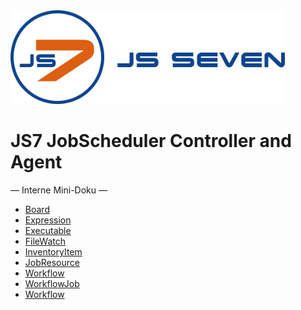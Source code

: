 <img alt="logo" width="439" height="150" src="../images/js7-with-name.png"/>

JS7 JobScheduler Controller and Agent
=====================================

— Interne Mini-Doku —

* [Board](items/board/Board.md)
* [Expression](expression/Expression.md)
* [Executable](items/workflow/Executable.md)
* [FileWatch](items/filewatch/FileWatch.md)
* [InventoryItem](items/InventoryItem.md)
* [JobResource](items/jobresource/JobResource.md)
* [Workflow](items/workflow/Workflow.md)
* [WorkflowJob](items/workflow/WorkflowJob.md)
* [Workflow](items/workflow/Workflow.md)
